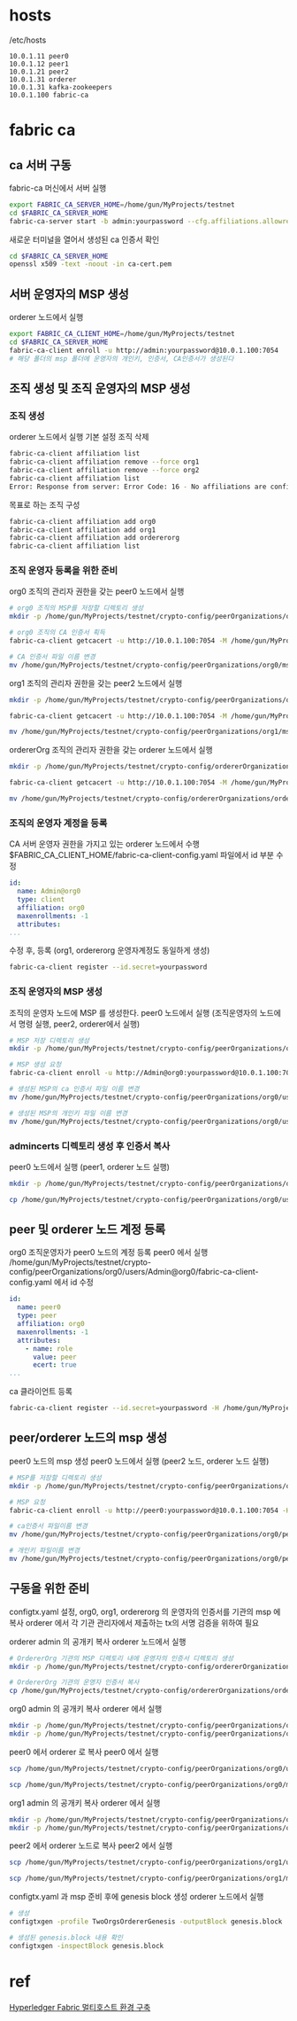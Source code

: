 

# hosts
/etc/hosts
```
10.0.1.11 peer0
10.0.1.12 peer1
10.0.1.21 peer2
10.0.1.31 orderer
10.0.1.31 kafka-zookeepers
10.0.1.100 fabric-ca
```

# fabric ca
## ca 서버 구동
fabric-ca 머신에서 서버 실행
```bash
export FABRIC_CA_SERVER_HOME=/home/gun/MyProjects/testnet
cd $FABRIC_CA_SERVER_HOME
fabric-ca-server start -b admin:yourpassword --cfg.affiliations.allowremove --cfg.identities.allowremove -d
```
새로운 터미널을 열어서 생성된 ca 인증서 확인
```bash
cd $FABRIC_CA_SERVER_HOME
openssl x509 -text -noout -in ca-cert.pem
```

## 서버 운영자의 MSP 생성
orderer 노드에서 실행
```bash
export FABRIC_CA_CLIENT_HOME=/home/gun/MyProjects/testnet
cd $FABRIC_CA_SERVER_HOME
fabric-ca-client enroll -u http://admin:yourpassword@10.0.1.100:7054
# 해당 폴더의 msp 폴더에 운영자의 개인키, 인증서, CA인증서가 생성된다
```

## 조직 생성 및 조직 운영자의 MSP 생성
### 조직 생성
orderer 노드에서 실행
기본 설정 조직 삭제
```bash
fabric-ca-client affiliation list
fabric-ca-client affiliation remove --force org1
fabric-ca-client affiliation remove --force org2
fabric-ca-client affiliation list
Error: Response from server: Error Code: 16 - No affiliations are configured on the CA
```
목표로 하는 조직 구성
```bash
fabric-ca-client affiliation add org0
fabric-ca-client affiliation add org1
fabric-ca-client affiliation add ordererorg
fabric-ca-client affiliation list
```
### 조직 운영자 등록을 위한 준비
org0 조직의 관리자 권한을 갖는 peer0 노드에서 실행
```bash
# org0 조직의 MSP를 저장할 디렉토리 생성
mkdir -p /home/gun/MyProjects/testnet/crypto-config/peerOrganizations/org0/msp

# org0 조직의 CA 인증서 획득
fabric-ca-client getcacert -u http://10.0.1.100:7054 -M /home/gun/MyProjects/testnet/crypto-config/peerOrganizations/org0/msp

# CA 인증서 파일 이름 변경
mv /home/gun/MyProjects/testnet/crypto-config/peerOrganizations/org0/msp/cacerts/10-0-1-100-7054.pem /home/gun/MyProjects/testnet/crypto-config/peerOrganizations/org0/msp/cacerts/ca.crt
```
org1 조직의 관리자 권한을 갖는 peer2 노드에서 실행
```bash
mkdir -p /home/gun/MyProjects/testnet/crypto-config/peerOrganizations/org1/msp

fabric-ca-client getcacert -u http://10.0.1.100:7054 -M /home/gun/MyProjects/testnet/crypto-config/peerOrganizations/org1/msp

mv /home/gun/MyProjects/testnet/crypto-config/peerOrganizations/org1/msp/cacerts/10-0-1-100-7054.pem /home/gun/MyProjects/testnet/crypto-config/peerOrganizations/org1/msp/cacerts/ca.crt
```
ordererOrg 조직의 관리자 권한을 갖는 orderer 노드에서 실행
```bash
mkdir -p /home/gun/MyProjects/testnet/crypto-config/ordererOrganizations/ordererorg/msp

fabric-ca-client getcacert -u http://10.0.1.100:7054 -M /home/gun/MyProjects/testnet/crypto-config/ordererOrganizations/ordererorg/msp

mv /home/gun/MyProjects/testnet/crypto-config/ordererOrganizations/ordererorg/msp/cacerts/10-0-1-100-7054.pem /home/gun/MyProjects/testnet/crypto-config/ordererOrganizations/ordererorg/msp/cacerts/ca.crt
```

### 조직의 운영자 계정을 등록
CA 서버 운영자 권한을 가지고 있는 orderer 노드에서 수행
$FABRIC_CA_CLIENT_HOME/fabric-ca-client-config.yaml 파일에서 id 부분 수정
```yaml
id:
  name: Admin@org0
  type: client
  affiliation: org0
  maxenrollments: -1
  attributes:
...
```
수정 후, 등록 (org1, ordererorg 운영자계정도 동일하게 생성) 
```bash
fabric-ca-client register --id.secret=yourpassword
```

### 조직 운영자의 MSP 생성
조직의 운영자 노드에 MSP 를 생성한다.
peer0 노드에서 실행 (조직운영자의 노드에서 명령 실행, peer2, orderer에서 실행)
```bash
# MSP 저장 디렉토리 생성
mkdir -p /home/gun/MyProjects/testnet/crypto-config/peerOrganizations/org0/users/Admin@org0/

# MSP 생성 요청
fabric-ca-client enroll -u http://Admin@org0:yourpassword@10.0.1.100:7054 -H /home/gun/MyProjects/testnet/crypto-config/peerOrganizations/org0/users/Admin@org0/

# 생성된 MSP의 ca 인증서 파일 이름 변경
mv /home/gun/MyProjects/testnet/crypto-config/peerOrganizations/org0/users/Admin@org0/msp/cacerts/10-0-1-100-7054.pem /home/gun/MyProjects/testnet/crypto-config/peerOrganizations/org0/users/Admin@org0/msp/cacerts/ca.crt

# 생성된 MSP의 개인키 파일 이름 변경
mv /home/gun/MyProjects/testnet/crypto-config/peerOrganizations/org0/users/Admin@org0/msp/keystore/6a785040dc00bbe895cfbe7ce97b4778ce2c19c2b0500783e597813c4bae0e39_sk /home/gun/MyProjects/testnet/crypto-config/peerOrganizations/org0/users/Admin@org0/msp/keystore/server.key
```

### admincerts 디렉토리 생성 후 인증서 복사
peer0 노드에서 실행 (peer1, orderer 노드 실행)
```bash
mkdir -p /home/gun/MyProjects/testnet/crypto-config/peerOrganizations/org0/users/Admin@org0/msp/admincerts

cp /home/gun/MyProjects/testnet/crypto-config/peerOrganizations/org0/users/Admin@org0/msp/signcerts/cert.pem /home/gun/MyProjects/testnet/crypto-config/peerOrganizations/org0/users/Admin@org0/msp/admincerts/Admin@org0-cert.pem
```

## peer 및 orderer 노드 계정 등록
org0 조직운영자가 peer0 노드의 계정 등록
peer0 에서 실행
/home/gun/MyProjects/testnet/crypto-config/peerOrganizations/org0/users/Admin@org0/fabric-ca-client-config.yaml 에서 id 수정
```yaml
id:
  name: peer0
  type: peer
  affiliation: org0
  maxenrollments: -1
  attributes:
    - name: role
      value: peer
      ecert: true
...
```
ca 클라이언트 등록
```bash
fabric-ca-client register --id.secret=yourpassword -H /home/gun/MyProjects/testnet/crypto-config/peerOrganizations/org0/users/Admin@org0/
```

## peer/orderer 노드의 msp 생성
peer0 노드의 msp 생성
peer0 노드에서 실행 (peer2 노드, orderer 노드 실행)
```bash
# MSP를 저장할 디렉토리 생성
mkdir -p /home/gun/MyProjects/testnet/crypto-config/peerOrganizations/org0/peers/peer0.org0/

# MSP 요청
fabric-ca-client enroll -u http://peer0:yourpassword@10.0.1.100:7054 -H /home/gun/MyProjects/testnet/crypto-config/peerOrganizations/org0/peers/peer0.org0/

# ca인증서 파일이름 변경
mv /home/gun/MyProjects/testnet/crypto-config/peerOrganizations/org0/peers/peer0.org0/msp/cacerts/10-0-1-100-7054.pem /home/gun/MyProjects/testnet/crypto-config/peerOrganizations/org0/peers/peer0.org0/msp/cacerts/ca.crt

# 개인키 파일이름 변경
mv /home/gun/MyProjects/testnet/crypto-config/peerOrganizations/org0/peers/peer0.org0/msp/keystore/ef54938c016be68b046eb90374634ad4f93c22dfd8a8ff6c1fe1d5817de01d25_sk /home/gun/MyProjects/testnet/crypto-config/peerOrganizations/org0/peers/peer0.org0/msp/keystore/server.key
```

## 구동을 위한 준비
configtx.yaml 설정, org0, org1, ordererorg 의 운영자의 인증서를 기관의 msp 에 복사
orderer 에서 각 기관 관리자에서 제출하는 tx의 서명 검증을 위하여 필요

orderer admin 의 공개키 복사
orderer 노드에서 실행
```bash
# OrdererOrg 기관의 MSP 디렉토리 내에 운영자의 인증서 디렉토리 생성
mkdir -p /home/gun/MyProjects/testnet/crypto-config/ordererOrganizations/ordererorg/msp/admincerts/

# OrdererOrg 기관의 운영자 인증서 복사
cp /home/gun/MyProjects/testnet/crypto-config/ordererOrganizations/ordererorg/users/Admin@ordererorg/msp/admincerts/Admin@ordererorg-cert.pem /home/gun/MyProjects/testnet/crypto-config/ordererOrganizations/ordererorg/msp/admincerts/
```

org0 admin 의 공개키 복사
orderer 에서 실행
```bash
mkdir -p /home/gun/MyProjects/testnet/crypto-config/peerOrganizations/org0/msp/admincerts/
mkdir -p /home/gun/MyProjects/testnet/crypto-config/peerOrganizations/org0/msp/cacerts/
```
peer0 에서 orderer 로 복사
peer0 에서 실행
```bash
scp /home/gun/MyProjects/testnet/crypto-config/peerOrganizations/org0/users/Admin@org0/msp/admincerts/Admin@org0-cert.pem gun@orderer:/home/gun/MyProjects/testnet/crypto-config/peerOrganizations/org0/msp/admincerts/

scp /home/gun/MyProjects/testnet/crypto-config/peerOrganizations/org0/msp/cacerts/ca.crt gun@orderer:/home/gun/MyProjects/testnet/crypto-config/peerOrganizations/org0/msp/cacerts/
```

org1 admin 의 공개키 복사
orderer 에서 실행
```bash
mkdir -p /home/gun/MyProjects/testnet/crypto-config/peerOrganizations/org1/msp/admincerts/
mkdir -p /home/gun/MyProjects/testnet/crypto-config/peerOrganizations/org1/msp/cacerts/
```
peer2 에서 orderer 노드로 복사
peer2 에서 실행
```bash
scp /home/gun/MyProjects/testnet/crypto-config/peerOrganizations/org1/users/Admin@org1/msp/admincerts/Admin@org1-cert.pem gun@orderer:/home/gun/MyProjects/testnet/crypto-config/peerOrganizations/org1/msp/admincerts/

scp /home/gun/MyProjects/testnet/crypto-config/peerOrganizations/org1/msp/cacerts/ca.crt gun@orderer:/home/gun/MyProjects/testnet/crypto-config/peerOrganizations/org1/msp/cacerts/
```

configtx.yaml 과 msp 준비 후에 genesis block 생성
orderer 노드에서 실행
```bash
# 생성
configtxgen -profile TwoOrgsOrdererGenesis -outputBlock genesis.block

# 생성된 genesis.block 내용 확인
configtxgen -inspectBlock genesis.block
```


# ref
[Hyperledger Fabric 멀티호스트 환경 구축](https://leejonggun.tistory.com/15)